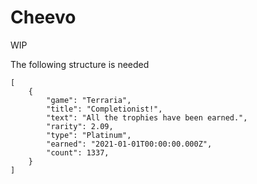 # Cheevo

WIP

The following structure is needed
```
[
    {
        "game": "Terraria",
        "title": "Completionist!",
        "text": "All the trophies have been earned.",
        "rarity": 2.09,
        "type": "Platinum",
        "earned": "2021-01-01T00:00:00.000Z",
        "count": 1337,
    }
]
```
